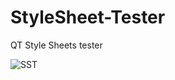 # StyleSheet-Tester
QT Style Sheets tester

![SST](https://sites.google.com/site/gtronick/SST.PNG)

